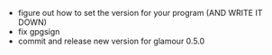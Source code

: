 - figure out how to set the version for your program (AND WRITE IT DOWN)
- fix gpgsign
- commit and release new version for glamour 0.5.0
